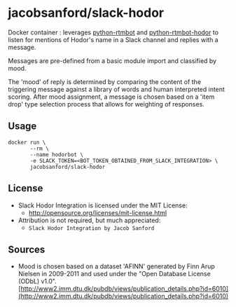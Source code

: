 # jacobsanford/slack-hodor
Docker container : leverages [python-rtmbot](https://github.com/slackhq/python-rtmbot) and [python-rtmbot-hodor](https://github.com/JacobSanford/python-rtmbot-hodor) to listen for mentions of Hodor's name in a Slack channel and replies with a message.

Messages are pre-defined from a basic module import and classified by mood.

The 'mood' of reply is determined by comparing the content of the triggering message against a library of words and human interpreted intent scoring. After mood assignment, a message is chosen based on a 'item drop' type selection process that allows for weighting of responses.

## Usage
```
docker run \
       --rm \
       --name hodorbot \
       -e SLACK_TOKEN=<BOT_TOKEN_OBTAINED_FROM_SLACK_INTEGRATION> \
       jacobsanford/slack-hodor
```

## License
- Slack Hodor Integration is licensed under the MIT License:
  - http://opensource.org/licenses/mit-license.html
- Attribution is not required, but much appreciated:
  - `Slack Hodor Integration by Jacob Sanford`

## Sources
- Mood is chosen based on a dataset 'AFINN' generated by Finn Arup Nielsen in 2009-2011 and used under the "Open Database License (ODbL) v1.0". [http://www2.imm.dtu.dk/pubdb/views/publication_details.php?id=6010](http://www2.imm.dtu.dk/pubdb/views/publication_details.php?id=6010)
